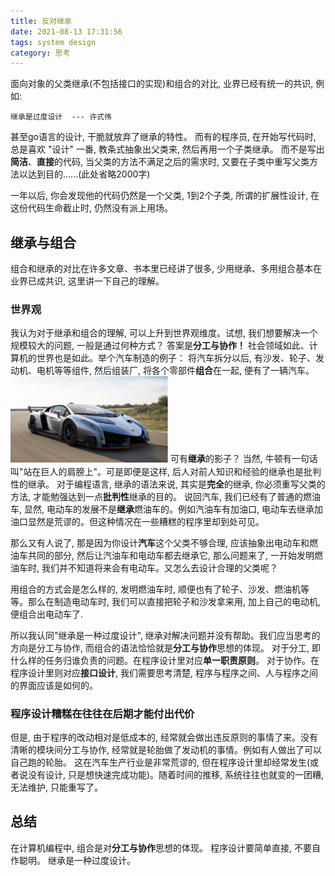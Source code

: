 ```yaml
---
title: 反对继承
date: 2021-08-13 17:31:56
tags: system design
category: 思考
---
```

面向对象的父类继承(不包括接口的实现)和组合的对比, 业界已经有统一的共识, 例如:
```
继承是过度设计  --- 许式伟
```
甚至go语言的设计, 干脆就放弃了继承的特性。
而有的程序员, 在开始写代码时, 总是喜欢 "设计" 一番, 教条式抽象出父类来, 然后再用一个子类继承。
而不是写出**简洁**、**直接**的代码, 当父类的方法不满足之后的需求时, 又要在子类中重写父类方法以达到目的......(此处省略2000字)

一年以后, 你会发现他的代码仍然是一个父类, 1到2个子类, 所谓的扩展性设计, 在这份代码生命截止时, 仍然没有派上用场。

## 继承与组合
组合和继承的对比在许多文章、书本里已经讲了很多, 少用继承、多用组合基本在业界已成共识, 这里讲一下自己的理解。
### 世界观
我认为对于继承和组合的理解, 可以上升到世界观维度。试想, 我们想要解决一个规模较大的问题, 一般是通过何种方式？
答案是**分工与协作！** 社会领域如此、计算机的世界也是如此。举个汽车制造的例子：
将汽车拆分以后, 有沙发、轮子、发动机、电机等等组件, 然后组装厂, 将各个零部件**组合**在一起, 便有了一辆汽车。
<img src='/image/car.png' width="50%" height="50%" ></img>
可有**继承**的影子？ 当然, 牛顿有一句话叫"站在巨人的肩膀上"。可是即便是这样, 后人对前人知识和经验的继承也是批判性的继承。
对于编程语言, 继承的语法来说, 其实是**完全**的继承, 你必须重写父类的方法, 才能勉强达到一点**批判性**继承的目的。
说回汽车, 我们已经有了普通的燃油车, 显然, 电动车的发展不是**继承**燃油车的。例如汽油车有加油口, 电动车去继承加油口显然是荒谬的。但这种情况在一些糟糕的程序里却到处可见。

那么又有人说了, 那是因为你设计**汽车**这个父类不够合理, 应该抽象出电动车和燃油车共同的部分, 然后让汽油车和电动车都去继承它, 那么问题来了, 一开始发明燃油车时, 我们并不知道将来会有电动车。又怎么去设计合理的父类呢？

用组合的方式会是怎么样的, 发明燃油车时, 顺便也有了轮子、沙发、燃油机等等。那么在制造电动车时, 我们可以直接把轮子和沙发拿来用, 加上自己的电动机, 便组合出电动车了.

所以我认同"继承是一种过度设计", 继承对解决问题并没有帮助。我们应当思考的方向是分工与协作, 而组合的语法恰恰就是**分工与协作**思想的体现。
对于分工, 即什么样的任务归谁负责的问题。在程序设计里对应**单一职责原则**。
对于协作。在程序设计里则对应**接口设计**, 我们需要思考清楚, 程序与程序之间、人与程序之间的界面应该是如何的。

### 程序设计糟糕在往往在后期才能付出代价
但是, 由于程序的改动相对是低成本的, 经常就会做出违反原则的事情了来。没有清晰的模块间分工与协作, 经常就是轮胎做了发动机的事情。例如有人做出了可以自己跑的轮胎。
这在汽车生产行业是非常荒谬的, 但在程序设计里却经常发生(或者说没有设计, 只是想快速完成功能)。随着时间的推移, 系统往往也就变的一团糟, 无法维护, 只能重写了。

## 总结
在计算机编程中, 组合是对**分工与协作**思想的体现。
程序设计要简单直接, 不要自作聪明。
继承是一种过度设计。